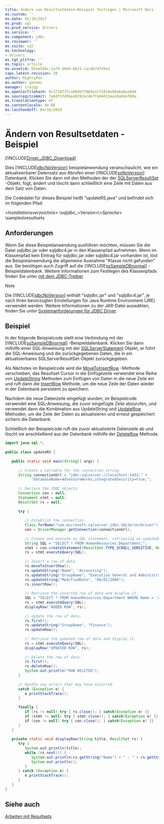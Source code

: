 ```yaml
---
title: Ändern von Resultsetdaten-Beispiel festlegen | Microsoft Docs
ms.custom: ''
ms.date: 01/19/2017
ms.prod: sql
ms.prod_service: drivers
ms.service: ''
ms.component: jdbc
ms.reviewer: ''
ms.suite: sql
ms.technology:
- drivers
ms.tgt_pltfrm: ''
ms.topic: article
ms.assetid: b5ae54dc-2a79-4664-bb21-cacdb7d745e1
caps.latest.revision: 20
author: MightyPen
ms.author: genemi
manager: craigg
ms.openlocfilehash: 9c3718f3fca90d67f889a2cf1616e98a6a0aa9dd
ms.sourcegitcommit: 7a6df3fd5bea9282ecdeffa94d13ea1da6def80a
ms.translationtype: HT
ms.contentlocale: de-DE
ms.lasthandoff: 04/16/2018
---
```

# <a name="modifying-result-set-data-sample"></a>Ändern von Resultsetdaten - Beispiel
[!INCLUDE[Driver_JDBC_Download](../../../includes/driver_jdbc_download.md)]

  Dies [!INCLUDE[jdbcNoVersion](../../../includes/jdbcnoversion_md.md)] beispielanwendung veranschaulicht, wie ein aktualisierbarer Datensatz aus Abrufen einer [!INCLUDE[ssNoVersion](../../../includes/ssnoversion_md.md)] Datenbank. Klicken Sie dann mit den Methoden der der [SQLServerResultSet](../../../connect/jdbc/reference/sqlserverresultset-class.md) -Objekt, fügt, ändert und löscht dann schließlich eine Zeile mit Daten aus dem Satz von Daten.  
  
 Die Codedatei für dieses Beispiel heißt "updateRS.java" und befindet sich im folgenden Pfad:  
  
 \<*Installationsverzeichnis*> \sqljdbc_\<*Version*>\\<*Sprache*> \samples\resultsets  
  
## <a name="requirements"></a>Anforderungen  
 Wenn Sie diese Beispielanwendung ausführen möchten, müssen Sie die Datei sqljdbc.jar oder sqljdbc4.jar in den Klassenpfad aufnehmen. Wenn im Klassenpfad kein Eintrag für sqljdbc.jar oder sqljdbc4.jar vorhanden ist, löst die Beispielanwendung die allgemeine Ausnahme "Klasse nicht gefunden" aus. Sie benötigen auch Zugriff auf die [!INCLUDE[ssSampleDBnormal](../../../includes/sssampledbnormal_md.md)] -Beispieldatenbank. Weitere Informationen zum Festlegen des Klassenpfads finden Sie unter [mit dem JDBC-Treiber](../../../connect/jdbc/using-the-jdbc-driver.md).  
  
> [!NOTE]  
>  Die [!INCLUDE[jdbcNoVersion](../../../includes/jdbcnoversion_md.md)] enthält "sqljdbc.jar" und "sqljdbc4.jar", je nach Ihren bevorzugten Einstellungen für Java Runtime Environment (JRE) verwendet werden. Weitere Informationen zu der JAR-Datei auswählen, finden Sie unter [Systemanforderungen für JDBC Driver](../../../connect/jdbc/system-requirements-for-the-jdbc-driver.md).  
  
## <a name="example"></a>Beispiel  
 In der folgende Beispielcode stellt eine Verbindung mit der [!INCLUDE[ssSampleDBnormal](../../../includes/sssampledbnormal_md.md)] -Beispieldatenbank. Klicken Sie dann mithilfe einer SQL-Anweisung mit der [SQLServerStatement](../../../connect/jdbc/reference/sqlserverstatement-class.md) Objekt, er führt die SQL-Anweisung und die zurückgegebenen Daten, die in ein aktualisierbares SQLServerResultSet-Objekt zurückgegeben.  
  
 Als Nächstes im Beispielcode wird die [MoveToInsertRow](../../../connect/jdbc/reference/movetoinsertrow-method-sqlserverresultset.md) -Methode verschieben, das Resultset Cursor in die Einfügezeile verwendet eine Reihe von [UpdateString](../../../connect/jdbc/reference/updatestring-method-sqlserverresultset.md) Methoden zum Einfügen von Daten in die neue Zeile ein und ruft dann die [InsertRow](../../../connect/jdbc/reference/insertrow-method-sqlserverresultset.md) Methode, um die neue Zeile der Daten wieder in der Datenbank persistent zu speichern.  
  
 Nachdem die neue Datenzeile eingefügt wurden, im Beispielcode verwendet eine SQL-Anweisung, die zuvor eingefügte Zeile abzurufen, und verwendet dann die Kombination aus UpdateString und [UpdateRow](../../../connect/jdbc/reference/updaterow-method-sqlserverresultset.md) Methoden, um die Zeile der Daten zu aktualisieren und erneut gespeichert sichern die Datenbank.  
  
 Schließlich der Beispielcode ruft die zuvor aktualisierte Datenzeile ab und löscht sie anschließend aus der Datenbank mithilfe der [DeleteRow](../../../connect/jdbc/reference/deleterow-method-sqlserverresultset.md) Methode.  
  
```java
import java.sql.*;  
  
public class updateRS {  
  
   public static void main(String[] args) {  
  
      // Create a variable for the connection string.  
      String connectionUrl = "jdbc:sqlserver://localhost:1433;" +  
            "databaseName=AdventureWorks;integratedSecurity=true;";  
  
      // Declare the JDBC objects.  
      Connection con = null;  
      Statement stmt = null;  
      ResultSet rs = null;  
  
      try {  
  
         // Establish the connection.  
         Class.forName("com.microsoft.sqlserver.jdbc.SQLServerDriver");  
         con = DriverManager.getConnection(connectionUrl);  
  
         // Create and execute an SQL statement, retrieving an updateable result set.  
         String SQL = "SELECT * FROM HumanResources.Department;";  
         stmt = con.createStatement(ResultSet.TYPE_SCROLL_SENSITIVE, ResultSet.CONCUR_UPDATABLE);  
         rs = stmt.executeQuery(SQL);  
  
         // Insert a row of data.  
         rs.moveToInsertRow();  
         rs.updateString("Name", "Accounting");  
         rs.updateString("GroupName", "Executive General and Administration");  
         rs.updateString("ModifiedDate", "08/01/2006");  
         rs.insertRow();  
  
         // Retrieve the inserted row of data and display it.  
         SQL = "SELECT * FROM HumanResources.Department WHERE Name = 'Accounting';";  
         rs = stmt.executeQuery(SQL);  
         displayRow("ADDED ROW", rs);  
  
         // Update the row of data.  
         rs.first();  
         rs.updateString("GroupName", "Finance");  
         rs.updateRow();  
  
         // Retrieve the updated row of data and display it.  
         rs = stmt.executeQuery(SQL);  
         displayRow("UPDATED ROW", rs);  
  
         // Delete the row of data.  
         rs.first();  
         rs.deleteRow();  
         System.out.println("ROW DELETED");  
      }  
  
      // Handle any errors that may have occurred.  
      catch (Exception e) {  
         e.printStackTrace();  
      }  
  
      finally {  
         if (rs != null) try { rs.close(); } catch(Exception e) {}  
         if (stmt != null) try { stmt.close(); } catch(Exception e) {}  
         if (con != null) try { con.close(); } catch(Exception e) {}  
      }  
   }  
  
   private static void displayRow(String title, ResultSet rs) {  
      try {  
         System.out.println(title);  
         while (rs.next()) {  
            System.out.println(rs.getString("Name") + " : " + rs.getString("GroupName"));  
            System.out.println();  
         }  
      } catch (Exception e) {  
         e.printStackTrace();  
      }  
   }  
}  
```  
  
## <a name="see-also"></a>Siehe auch  
 [Arbeiten mit Resultsets](../../../connect/jdbc/working-with-result-sets.md)  
  
  
